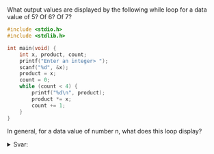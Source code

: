 #

What output values are displayed by the following while loop for a data value of 5? Of 6? Of 7?

```c
#include <stdio.h>
#include <stdlib.h>

int main(void) {
    int x, product, count;
    printf("Enter an integer> ");
    scanf("%d", &x);
    product = x;
    count = 0;
    while (count < 4) {
        printf("%d\n", product);
        product *= x;
        count += 1;
    }
}
```

In general, for a data value of number n, what does this loop display?

<details>
  <summary>Svar:</summary>
  Loopen printer ud n, n^2, n^3 og n^4.
</details>
